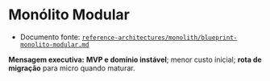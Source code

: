 # Monólito Modular

- Documento fonte: [`reference-architectures/monolith/blueprint-monolito-modular.md`](../reference-architectures/monolith/blueprint-monolito-modular.md)

**Mensagem executiva:** **MVP e domínio instável**; menor custo inicial; **rota de migração** para micro quando maturar.
